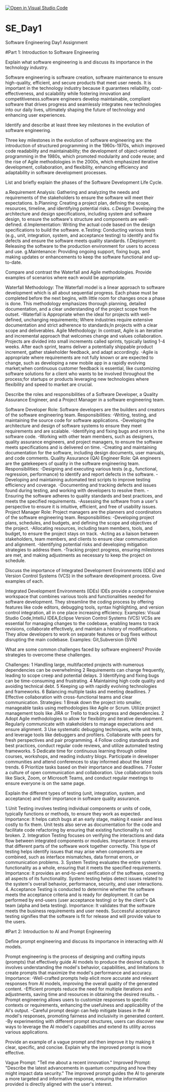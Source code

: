 [![Open in Visual Studio Code](https://classroom.github.com/assets/open-in-vscode-2e0aaae1b6195c2367325f4f02e2d04e9abb55f0b24a779b69b11b9e10269abc.svg)](https://classroom.github.com/online_ide?assignment_repo_id=18415187&assignment_repo_type=AssignmentRepo)
# SE_Day1
Software Engineering Day1 Assignment

#Part 1: Introduction to Software Engineering

Explain what software engineering is and discuss its importance in the technology industry.

  Software engineering is software creation, software maintenance to ensure high-quality, efficient, and secure products that meet user needs. It is important in the technology industry because it guarantees reliability, cost-effectiveness, and scalability while fostering innovation and competitiveness.software engineers develop maintainable, compliant software that drives progress and seamlessly integrates new technologies into our daily lives, ultimately shaping the future of technology and enhancing user experiences.


Identify and describe at least three key milestones in the evolution of software engineering.

  Three key milestones in the evolution of software engineering are: the introduction of structured programming in the 1960s-1970s, which improved code readability and maintainability; the development of object-oriented programming in the 1980s, which promoted modularity and code reuse; and the rise of Agile methodologies in the 2000s, which emphasized iterative development, collaboration, and flexibility, enhancing efficiency and adaptability in software development processes.


List and briefly explain the phases of the Software Development Life Cycle.

a.Requirement Analysis: Gathering and analyzing the needs and requirements of the stakeholders to ensure the software will meet their expectations.
b.Planning: Creating a project plan, defining the scope, resources, timeline, and identifying potential risks.
c.Design: Developing the architecture and design specifications, including system and software design, to ensure the software's structure and components are well-defined.
d.Implementation: Writing the actual code based on the design specifications to build the software.
e.Testing: Conducting various tests (e.g., unit, integration, system, and acceptance testing) to identify and fix defects and ensure the software meets quality standards.
f.Deployment: Releasing the software to the production environment for users to access and use.
g.Maintenance: Providing ongoing support, fixing bugs, and making updates or enhancements to keep the software functional and up-to-date.


Compare and contrast the Waterfall and Agile methodologies. Provide examples of scenarios where each would be appropriate.

   Waterfall Methodology:
The Waterfall model is a linear approach to software development which is all about sequential progress. Each phase must be completed before the next begins, with little room for changes once a phase is done. This methodology emphasizes thorough planning, detailed documentation, and a clear understanding of the project scope from the outset.
-Waterfall is Appropriate when the ideal for projects with well-defined, unchanging requirements; Where industries require extensive documentation and strict adherence to standards;In projects with a clear scope and deliverables.
   Agile Methodology:
In contrast, Agile is an iterative and incremental approach that welcomes change and values collaboration. Projects are divided into small increments called sprints, typically lasting 1-4 weeks. After each sprint, teams deliver a potentially shippable product increment, gather stakeholder feedback, and adapt accordingly. 
-Agile is appropriate where requirements are not fully known or are expected to change, such as developing a new mobile app in a rapidly evolving market;when continuous customer feedback is essential, like customizing software solutions for a client who wants to be involved throughout the process;for startups or products leveraging new technologies where flexibility and speed to market are crucial.


Describe the roles and responsibilities of a Software Developer, a Quality Assurance Engineer, and a Project Manager in a software engineering team.

Software Developer
Role: Software developers are the builders and creators of the software engineering team. Responsibilities:
-Writing, testing, and maintaining the source code for software applications.
-Developing the architecture and design of software systems to ensure they meet requirements and are scalable.
-Identifying and fixing bugs and errors in the software code.
-Working with other team members, such as designers, quality assurance engineers, and project managers, to ensure the software meets specifications and is delivered on time.
-Creating and maintaining documentation for the software, including design documents, user manuals, and code comments.
Quality Assurance (QA) Engineer
Role: QA engineers are the gatekeepers of quality in the software engineering team. Responsibilities:
-Designing and executing various tests (e.g., functional, regression, performance) to identify and report defects in the software.
-Developing and maintaining automated test scripts to improve testing efficiency and coverage.
-Documenting and tracking defects and issues found during testing, and working with developers to resolve them.
-Ensuring the software adheres to quality standards and best practices, and meets the specified requirements.
-Assessing the software from a user's perspective to ensure it is intuitive, efficient, and free of usability issues.
Project Manager
Role: Project managers are the planners and coordinators of the software engineering team. Responsibilities:
-Developing project plans, schedules, and budgets, and defining the scope and objectives of the project.
-Allocating resources, including team members, tools, and budget, to ensure the project stays on track.
-Acting as a liaison between stakeholders, team members, and clients to ensure clear communication and alignment.
-Identifying potential risks and developing mitigation strategies to address them.
-Tracking project progress, ensuring milestones are met, and making adjustments as necessary to keep the project on schedule.


Discuss the importance of Integrated Development Environments (IDEs) and Version Control Systems (VCS) in the software development process. Give examples of each.

Integrated Development Environments (IDEs)
IDEs provide a comprehensive workspace that combines various tools and functionalities needed for software development. They streamline the coding process by offering features like code editors, debugging tools, syntax highlighting, and version control integration, all in one place increasing efficiency.
Examples:
Visual Studio Code,IntelliJ IDEA,Eclipse
Version Control Systems (VCS)
VCSs are essential for managing changes to the codebase, enabling teams to track revisions, collaborate effectively, and maintain a history of modifications. They allow developers to work on separate features or bug fixes without disrupting the main codebase.
Examples:
Git,Subversion (SVN)


What are some common challenges faced by software engineers? Provide strategies to overcome these challenges.

Challenges:
1	Handling large, multifaceted projects with numerous dependencies can be overwhelming
2 Requirements can change frequently, leading to scope creep and potential delays.
3	Identifying and fixing bugs can be time-consuming and frustrating.
4	Maintaining high code quality and avoiding technical debt.
5	Keeping up with rapidly evolving technologies and frameworks.
6	Balancing multiple tasks and meeting deadlines.
7	Effective collaboration with cross-functional teams and clear communication.
Strategies:
1	Break down the project into smaller, manageable tasks using methodologies like Agile or Scrum. Utilize project management tools like JIRA or Trello to track progress and dependencies.
2	Adopt Agile methodologies to allow for flexibility and iterative development. Regularly communicate with stakeholders to manage expectations and ensure alignment.
3	Use systematic debugging techniques, write unit tests, and leverage tools like debuggers and profilers. Collaborate with peers for fresh perspectives and pair programming.
4	Follow coding standards and best practices, conduct regular code reviews, and utilize automated testing frameworks.
5	Dedicate time for continuous learning through online courses, workshops, and reading industry blogs. Participate in developer communities and attend conferences to stay informed about the latest trends.
6	Prioritize tasks based on their importance and deadlines.
7	Foster a culture of open communication and collaboration. Use collaboration tools like Slack, Zoom, or Microsoft Teams, and conduct regular meetings to ensure everyone is on the same page.


Explain the different types of testing (unit, integration, system, and acceptance) and their importance in software quality assurance.

1.Unit Testing involves testing individual components or units of code, typically functions or methods, to ensure they work as expected.
Importance: It helps catch bugs at an early stage, making it easier and less costly to fix them. Unit tests also serve as documentation for the code and facilitate code refactoring by ensuring that existing functionality is not broken.
2. Integration Testing focuses on verifying the interactions and data flow between integrated components or modules.
Importance: It ensures that different parts of the software work together correctly. This type of testing helps identify issues that may arise when components are combined, such as interface mismatches, data format errors, or communication problems.
3. System Testing evaluates the entire system's functionality as a whole, ensuring that it meets the specified requirements.
Importance: It provides an end-to-end verification of the software, covering all aspects of its functionality. System testing helps detect issues related to the system's overall behavior, performance, security, and user interactions.
4. Acceptance Testing is conducted to determine whether the software meets the acceptance criteria and is ready for deployment. It can be performed by end-users (user acceptance testing) or by the client's QA team (alpha and beta testing).
Importance: It validates that the software meets the business requirements and user needs. Successful acceptance testing signifies that the software is fit for release and will provide value to the users.

#Part 2: Introduction to AI and Prompt Engineering


Define prompt engineering and discuss its importance in interacting with AI models.

Prompt engineering is the process of designing and crafting inputs (prompts) that effectively guide AI models to produce the desired outputs. It involves understanding the model's behavior, capabilities, and limitations to create prompts that maximize the model's performance and accuracy.
Importance:
-Well-crafted prompts help elicit more accurate and relevant responses from AI models, improving the overall quality of the generated content.
-Efficient prompts reduce the need for multiple iterations and adjustments, saving time and resources in obtaining the desired results.
-Prompt engineering allows users to customize responses to specific contexts or requirements, enhancing the usefulness and applicability of the AI's output.
-Careful prompt design can help mitigate biases in the AI model's responses, promoting fairness and inclusivity in generated content.
-By experimenting with different prompt structures, users can discover new ways to leverage the AI model's capabilities and extend its utility across various applications.

Provide an example of a vague prompt and then improve it by making it clear, specific, and concise. Explain why the improved prompt is more effective.

Vague Prompt: "Tell me about a recent innovation."
Improved Prompt: "Describe the latest advancements in quantum computing and how they might impact data security."
The improved prompt guides the AI to generate a more targeted and informative response, ensuring the information provided is directly aligned with the user's interest.
